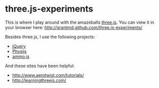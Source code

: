 three.js-experiments
====================

This is where I play around with the amazeballs [three.js](http://mrdoob.github.com/three.js/). You can view it in your browser here: http://grantmd.github.com/three.js-experiments/

Besides three.js, I use the following projects:

* [jQuery](http://jquery.com/)
* [Physijs](https://github.com/chandlerprall/Physijs)
* [ammo.js](https://github.com/kripken/ammo.js/)

And these sites have been helpful:

* http://www.aerotwist.com/tutorials/
* http://learningthreejs.com/